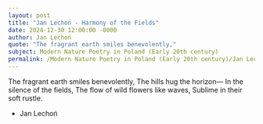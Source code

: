```yaml
---
layout: post
title: "Jan Lechoń - Harmony of the Fields"
date: 2024-12-30 12:00:00 -0000
author: Jan Lechoń
quote: "The fragrant earth smiles benevolently,"
subject: Modern Nature Poetry in Poland (Early 20th century)
permalink: /Modern Nature Poetry in Poland (Early 20th century)/Jan Lechoń/Jan Lechoń - Harmony of the Fields
---
```


The fragrant earth smiles benevolently,
The hills hug the horizon—
In the silence of the fields,
The flow of wild flowers like waves,
Sublime in their soft rustle.

- Jan Lechoń
